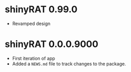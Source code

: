 # shinyRAT 0.99.0

* Revamped design

# shinyRAT 0.0.0.9000

* First iteration of app
* Added a `NEWS.md` file to track changes to the package.

